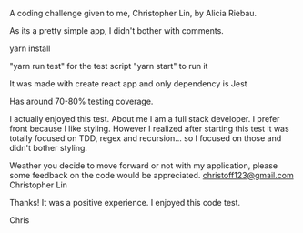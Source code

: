 A coding challenge given to me, Christopher Lin, by Alicia Riebau.

As its a pretty simple app, I didn't bother with comments.

yarn install

"yarn run test" for the test script "yarn start" to run it

It was made with create react app and only dependency is Jest

Has around 70-80% testing coverage.

I actually enjoyed this test. About me I am a full stack developer. I prefer front because I like styling. However I realized after starting this test it was totally focused on TDD, regex and recursion... so I focused on those and didn't bother styling.

Weather you decide to move forward or not with my application, please some feedback on the code would be appreciated. christoff123@gmail.com Christopher Lin

Thanks! It was a positive experience. I enjoyed this code test.

Chris
